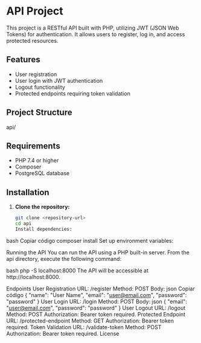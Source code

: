 # API Project

This project is a RESTful API built with PHP, utilizing JWT (JSON Web Tokens) for authentication. It allows users to register, log in, and access protected resources.

## Features

- User registration
- User login with JWT authentication
- Logout functionality
- Protected endpoints requiring token validation

## Project Structure

api/

## Requirements

- PHP 7.4 or higher
- Composer
- PostgreSQL database

## Installation

1. **Clone the repository:**
   
   ```bash
   git clone <repository-url>
   cd api
   Install dependencies:
   ```

bash
Copiar código
composer install
Set up environment variables:

Running the API
You can run the API using a PHP built-in server. From the api directory, execute the following command:

bash
php -S localhost:8000
The API will be accessible at http://localhost:8000.

Endpoints
User Registration
URL: /register
Method: POST
Body:
json
Copiar código
{
"name": "User Name",
"email": "user@email.com",
"password": "password"
}
User Login
URL: /login
Method: POST
Body:
json
{
"email": "user@email.com",
"password": "password"
}
User Logout
URL: /logout
Method: POST
Authorization: Bearer token required.
Protected Endpoint
URL: /protected-endpoint
Method: GET
Authorization: Bearer token required.
Token Validation
URL: /validate-token
Method: POST
Authorization: Bearer token required.
License

